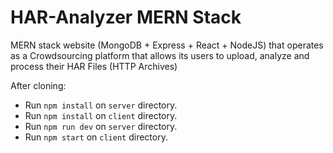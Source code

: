 # HAR-Analyzer MERN Stack
MERN stack website (MongoDB + Express + React + NodeJS) that operates as a Crowdsourcing platform that allows its users to upload, analyze and process their HAR Files (HTTP Archives)

After cloning:

- Run `npm install` on `server` directory.
- Run `npm install` on `client` directory.
- Run `npm run dev` on `server` directory.
- Run `npm start` on `client` directory.
